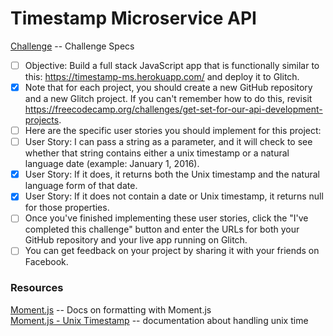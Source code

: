 # Timestamp Microservice API

[Challenge](https://www.freecodecamp.org/challenges/timestamp-microservice) -- Challenge Specs  

- [ ] Objective: Build a full stack JavaScript app that is functionally similar to this: https://timestamp-ms.herokuapp.com/ and deploy it to Glitch.
- [x] Note that for each project, you should create a new GitHub repository and a new Glitch project. If you can't remember how to do this, revisit https://freecodecamp.org/challenges/get-set-for-our-api-development-projects.
- [ ] Here are the specific user stories you should implement for this project:
- [ ] User Story: I can pass a string as a parameter, and it will check to see whether that string contains either a unix timestamp or a natural language date (example: January 1, 2016).
- [x] User Story: If it does, it returns both the Unix timestamp and the natural language form of that date.
- [x] User Story: If it does not contain a date or Unix timestamp, it returns null for those properties.
- [ ] Once you've finished implementing these user stories, click the "I've completed this challenge" button and enter the URLs for both your GitHub repository and your live app running on Glitch.
- [ ] You can get feedback on your project by sharing it with your friends on Facebook.

### Resources
[Moment.js](https://momentjs.com/docs/#/parsing/string-format/) -- Docs on formatting with Moment.js  
[Moment.js - Unix Timestamp](https://momentjs.com/docs/#/parsing/unix-timestamp/) -- documentation about handling unix time
